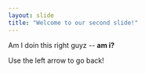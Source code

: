```yaml
---
layout: slide
title: "Welcome to our second slide!"
---
```

Am I doin this right guyz -- __**am i?**__

Use the left arrow to go back!

